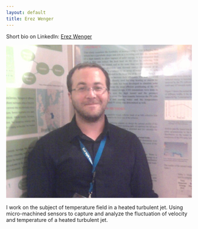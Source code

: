```yaml
---
layout: default
title: Erez Wenger
---
```



Short bio on LinkedIn: [Erez Wenger](http://www.linkedin.com/pub/erez-wenger/23/891/3a3)

![](../images/Erez1.jpg)


I work on the subject of temperature field in a heated turbulent jet.
Using micro-machined sensors to capture and analyze the fluctuation of velocity and temperature of a heated turbulent jet.